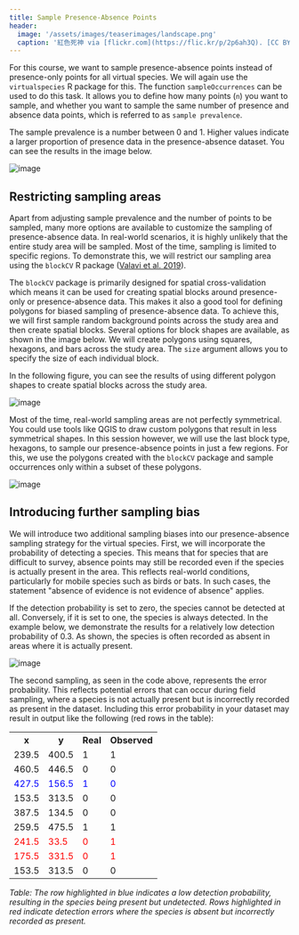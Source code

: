 ```yaml
---
title: Sample Presence-Absence Points
header:
  image: '/assets/images/teaserimages/landscape.png'
  caption: '紅色死神 via [flickr.com](https://flic.kr/p/2p6ah3Q). [CC BY-NC-SA 2.0](https://creativecommons.org/licenses/by-nc-sa/2.0/). Image cropped.'
---
```


For this course, we want to sample presence-absence points instead of presence-only points for all virtual species. We will again use the `virtualspecies` R package for this. The function `sampleOccurrences` can be used to do this task. It allows you to define how many points (`n`) you want to sample, and whether you want to sample the same number of presence and absence data points, which is referred to as `sample prevalence`. 


<script src="https://gist.github.com/uilehre/cfc5b99272f681e56dd34ed72fdfc06b.js"></script>

The sample prevalence is a number between 0 and 1. Higher values indicate a larger proportion of presence data in the presence-absence dataset. You can see the results in the image below.


![image](../assets/images/unit02/pa_sampling1.png)

## Restricting sampling areas

Apart from adjusting sample prevalence and the number of points to be sampled, many more options are available to customize the sampling of presence-absence data. In real-world scenarios, it is highly unlikely that the entire study area will be sampled. Most of the time, sampling is limited to specific regions. To demonstrate this, we will restrict our sampling area using the `blockCV` R package ([Valavi et al. 2019](https://doi.org/10.1111/2041-210X.13107)). 

The `blockCV` package is primarily designed for spatial cross-validation which means it can be used for creating spatial blocks around presence-only or presence-absence data. This makes it also a good tool for defining polygons for biased sampling of presence-absence data. To achieve this, we will first sample random background points across the study area and then create spatial blocks. Several options for block shapes are available, as shown in the image below. We will create polygons using squares, hexagons, and bars across the study area. The `size` argument allows you to specify the size of each individual block.

<script src="https://gist.github.com/uilehre/744869b31ab439b84f7e27cd7d5a00b0.js"></script>

In the following figure, you can see the results of using different polygon shapes to create spatial blocks across the study area.


![image](../assets/images/unit02/samplingPolygons.png)

Most of the time, real-world sampling areas are not perfectly symmetrical. You could use tools like QGIS to draw custom polygons that result in less symmetrical shapes. In this session however, we will use the last block type, hexagons, to sample our presence-absence points in just a few regions. For this, we use the polygons created with the `blockCV` package and sample occurrences only within a subset of these polygons.

![image](../assets/images/unit02/samplingBias.png)


## Introducing further sampling bias

We will introduce two additional sampling biases into our presence-absence sampling strategy for the virtual species. First, we will incorporate the probability of detecting a species. This means that for species that are difficult to survey, absence points may still be recorded even if the species is actually present in the area. This reflects real-world conditions, particularly for mobile species such as birds or bats. In such cases, the statement "absence of evidence is not evidence of absence" applies.

<script src="https://gist.github.com/uilehre/9d1321b6291ac2810e4185ada6e50fef.js"></script>


If the detection probability is set to zero, the species cannot be detected at all. Conversely, if it is set to one, the species is always detected. In the example below, we demonstrate the results for a relatively low detection probability of 0.3. As shown, the species is often recorded as absent in areas where it is actually present.


![image](../assets/images/unit02/detectionProbability.png)

The second sampling, as seen in the code above, represents the error probability. This reflects potential errors that can occur during field sampling, where a species is not actually present but is incorrectly recorded as present in the dataset. Including this error probability in your dataset may result in output like the following (red rows in the table):

<table>
  <tr>
    <th>x</th>
    <th>y</th>
    <th>Real</th>
    <th>Observed</th>
  </tr>
  <tr>
    <td>239.5</td>
    <td>400.5</td>
    <td>1</td>
    <td>1</td>
  </tr>
  <tr>
    <td>460.5</td>
    <td>446.5</td>
    <td>0</td>
    <td>0</td>
  </tr>
  <tr style="color: blue;">
    <td>427.5</td>
    <td>156.5</td>
    <td>1</td>
    <td>0</td>
  </tr>
  <tr>
    <td>153.5</td>
    <td>313.5</td>
    <td>0</td>
    <td>0</td>
  </tr>
  <tr>
    <td>387.5</td>
    <td>134.5</td>
    <td>0</td>
    <td>0</td>
  </tr>
  <tr>
    <td>259.5</td>
    <td>475.5</td>
    <td>1</td>
    <td>1</td>
  </tr>
  <tr style="color: red;">
    <td>241.5</td>
    <td>33.5</td>
    <td>0</td>
    <td>1</td>
  </tr>
  <tr style="color: red;">
    <td>175.5</td>
    <td>331.5</td>
    <td>0</td>
    <td>1</td>
  </tr>
  <tr>
    <td>153.5</td>
    <td>313.5</td>
    <td>0</td>
    <td>0</td>
  </tr>
</table>

*Table: The row highlighted in blue indicates a low detection probability, resulting in the species being present but undetected. Rows highlighted in red indicate detection errors where the species is absent but incorrectly recorded as present.* 
